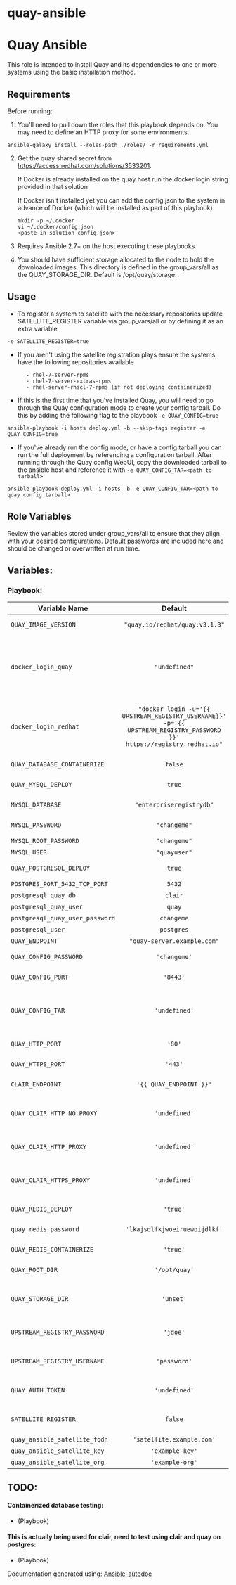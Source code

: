#  quay-ansible

Quay Ansible
=========

This role is intended to install Quay and its dependencies to one or more systems using the basic installation method.

Requirements
------------

Before running:

1) You'll need to pull down the roles that this playbook depends on. You may need to define an HTTP proxy for some environments.

 ```
 ansible-galaxy install --roles-path ./roles/ -r requirements.yml
 ```

2) Get the quay shared secret from https://access.redhat.com/solutions/3533201.

     If Docker is already installed on the quay host run the docker login string provided in that solution

     If Docker isn't installed yet you can add the config.json to the system in advance of Docker (which will be installed as part of this playbook)

     ```
     mkdir -p ~/.docker
     vi ~/.docker/config.json
     <paste in solution config.json>
     ```

3) Requires Ansible 2.7+ on the host executing these playbooks

4) You should have sufficient storage allocated to the node to hold the downloaded images. This directory is defined in the group_vars/all as the QUAY_STORAGE_DIR. Default is /opt/quay/storage.


Usage
-----


 + To register a system to satellite with the necessary repositories update SATELLITE_REGISTER variable via group_vars/all or by defining it as an extra variable

 `-e SATELLITE_REGISTER=true`

 + If you aren't using the satellite registration plays ensure the systems have the following repositories available

 ```
       - rhel-7-server-rpms
       - rhel-7-server-extras-rpms
       - rhel-server-rhscl-7-rpms (if not deploying containerized)
```

+ If this is the first time that you've installed Quay, you will need to go through the Quay configuration mode to create your config tarball. Do this by adding the following flag to the playbook `-e QUAY_CONFIG=true`

```
ansible-playbook -i hosts deploy.yml -b --skip-tags register -e QUAY_CONFIG=true
```


+ If you've already run the config mode, or have a config tarball you can run the full deployment by referencing a configuration tarball. After running through the Quay config WebUI, copy the downloaded tarball to the ansible host and reference it with `-e QUAY_CONFIG_TAR=<path to tarball>`


```
ansible-playbook deploy.yml -i hosts -b -e QUAY_CONFIG_TAR=<path to quay config tarball>
```



Role Variables
--------------

Review the variables stored under group_vars/all to ensure that they align with your desired configurations. Default passwords are included here and should be changed or overwritten at run time.

## Variables:

### Playbook:
| Variable Name | Default | Description |
| ------------- |:-------:|:-----------:|
| `QUAY_IMAGE_VERSION`| `"quay.io/redhat/quay:v3.1.3"` | The source and tag of Quay container |
| `docker_login_quay`| `"undefined"` | This optional value is pulled from the Red Hat solution to access quay images and the value is the entire login command such as: docker login -u='REDHAT_QUAY_USER' -p='LONG_UUID_STRING' quay.io" docker_login_quay: |
| `docker_login_redhat`| `"docker login -u='{{ UPSTREAM_REGISTRY_USERNAME}}' -p='{{ UPSTREAM_REGISTRY_PASSWORD }}' https://registry.redhat.io"` | Command to access the Red Hat registry, built with UPSTREAM_REGISTRY_USERNAME and UPSTREAM_REGISTRY_PASSWORD variables |
| `QUAY_DATABASE_CONTAINERIZE`| `false` | Boolean if databases should be deployed as RPMs or Containers |
| `QUAY_MYSQL_DEPLOY`| `true` | Boolean on if mysql should be deployed for Quay |
| `MYSQL_DATABASE`| `"enterpriseregistrydb"` | The database name to be created / used for quay |
| `MYSQL_PASSWORD`| `"changeme"` | The mysql database password to be set/used |
| `MYSQL_ROOT_PASSWORD`| `"changeme"` | The mysql root password |
| `MYSQL_USER`| `"quayuser"` | The mysql database user |
| `QUAY_POSTGRESQL_DEPLOY`| `true` | Boolean on if Postgresql should be deployed for Clair / Quay |
| `POSTGRES_PORT_5432_TCP_PORT`| `5432` | Port to access postgres on |
| `postgresql_quay_db`| `clair` | The postgres clair database |
| `postgresql_quay_user`| `quay` | The postgres clair database user |
| `postgresql_quay_user_password`| `changeme` | The postgres quay user password |
| `postgresql_user`| `postgres` | The postgres admin user |
| `QUAY_ENDPOINT`| `"quay-server.example.com"` | The FQDN for your quay system |
| `QUAY_CONFIG_PASSWORD`| `'changeme'` | The password for the quay config UI |
| `QUAY_CONFIG_PORT`| `'8443'` | The port to access the quay configuration pod |
| `QUAY_CONFIG_TAR`| `'undefined'` | After running the quay configuration download the tarball and set the path on this variable QUAY_CONFIG_TAR:  "PATH_TO_CONFIG_TAR_FILE" |
| `QUAY_HTTP_PORT`| `'80'` | The port to access Quay if TLS is not enabled |
| `QUAY_HTTPS_PORT`| `'443'` | The port to access Quay when TLS is enabled |
| `CLAIR_ENDPOINT`| `'{{ QUAY_ENDPOINT }}'` | The FQDN for your clair server, defaults to same as quay |
| `QUAY_CLAIR_HTTP_NO_PROXY`| `'undefined'` | list of systems not to proxy (standard NO_PROXY syntax) QUAY_CLAIR_HTTP_NO_PROXY: "{{ QUAY_ENDPOINT }}" |
| `QUAY_CLAIR_HTTP_PROXY`| `'undefined'` | The address and port to http proxy server QUAY_CLAIR_HTTP_PROXY: http://proxy.example.com:8080 |
| `QUAY_CLAIR_HTTPS_PROXY`| `'undefined'` | The address and port to https proxy server QUAY_CLAIR_HTTPS_PROXY: http://proxy.example.com:8080 |
| `QUAY_REDIS_DEPLOY`| `'true'` | Boolean to decide if Redis should be deployed |
| `quay_redis_password`| `'lkajsdlfkjwoeiruewoijdlkf'` | The password to set on deployed Redis |
| `QUAY_REDIS_CONTAINERIZE`| `'true'` | If deployed Redis should be containerized |
| `QUAY_ROOT_DIR`| `'/opt/quay'` | The directory where quay and clair configurations will be placed |
| `QUAY_STORAGE_DIR`| `'unset'` | Optional extra directory to create that can hold container images QUAY_STORAGE_DIR: "{{ QUAY_ROOT_DIR }}/storage" |
| `UPSTREAM_REGISTRY_PASSWORD`| `'jdoe'` | Username for the add repo playbook - should be replaced soon |
| `UPSTREAM_REGISTRY_USERNAME`| `'password'` | Passowrd for the add repo playbook - should be replaced soon |
| `QUAY_AUTH_TOKEN`| `'undefined'` | This is used for the api calls to populate the registry post install QUAY_AUTH_TOKEN: 'undefined' |
| `SATELLITE_REGISTER`| `false` | This enables the satellite registration portion of the role that will be removed soon |
| `quay_ansible_satellite_fqdn`| `'satellite.example.com'` | DEPRECATED Satellite FQDN |
| `quay_ansible_satellite_key`| `'example-key'` | DEPRECATED Satellite key |
| `quay_ansible_satellite_org`| `'example-org'` | DEPRECATED Satellite org |
## TODO:

#### Containerized database testing:
*  (Playbook)
#### This is actually being used for clair, need to test using clair and quay on postgres:
*  (Playbook)


Documentation generated using: [Ansible-autodoc](https://github.com/AndresBott/ansible-autodoc)
